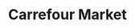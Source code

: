 ---
title: "Carrefour Market"
url: /le-havre/carrefour-market-rue-aristide-briand/
shop: commodité
---